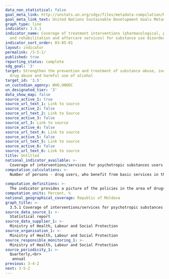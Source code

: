 ```yaml
---
data_non_statistical: false
goal_meta_link: http://unstats.un.org/sdgs/files/metadata-compilation/Metadata-Goal-3.pdf
goal_meta_link_text: United Nations Sustainable Development Goals Metadata (pdf 865kB)
graph_type: line
indicator: 3.5.1
indicator_name: Coverage of treatment interventions (pharmacological, psychosocial
  and rehabilitation and aftercare services) for substance use disorders
indicator_sort_order: 03-05-01
layout: indicator
permalink: /3-5-1/
published: true
reporting_status: complete
sdg_goal: '3'
target: Strengthen the prevention and treatment of substance abuse, including narcotic
  drug abuse and harmful use of alcohol
target_id: '3.5'
un_custodian_agency: WHO,UNODC
un_designated_tier: '3'
data_show_map: false
source_active_1: true
source_url_text_1: Link to source
source_active_2: false
source_url_text_2: Link to Source
source_active_3: false
source_url_3: Link to source
source_active_4: false
source_url_text_4: Link to source
source_active_5: false
source_url_text_5: Link to source
source_active_6: false
source_url_text_6: Link to source
title: Untitled
national_indicator_available: >-
  Coverage of interventions/services for psychotropic substances users
computation_calculations: >-
  Number of persons - drug users, who benefit from basic services in the area of drug users' assistance out of the total number of persons - drug users under medical surveillance  *100                                                      <br> 
  
computation_definitions: >-
  The indicator provides a picture of the policies in the area of drugs, provision of basic services in the area of drug users' outpatient and inpatient assistance, Rehabilitation Centre, services for maintaining abstinence with methadone, services for maintaining abstinence with buprenorphine, psycho-therapeutic programs. psychological counselling programs.
computation_units: Percent, %
national_geographical_coverage: Republic of Moldova
graph_title: >-
  3.5.1 Coverage of interventions/services for psychotropic substances users 
source_data_source_1: >-
  Statistical report 
source_data_supplier_1: >-
  Ministry of Health, Labour and Social Protection
source_organisation_1: >-
  Ministry of Health, Labour and Social Protection
source_responsible_monitoring_1: >-
  Ministry of Health, Labour and Social Protection
source_periodicity_1: >-
  Quarterly,<br> 
   annual
previous: 3-4-2
next: 3-5-2
---
```

